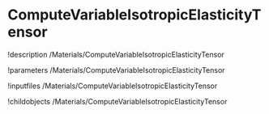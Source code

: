 <!-- MOOSE Documentation Stub: Remove this when content is added. -->

# ComputeVariableIsotropicElasticityTensor
!description /Materials/ComputeVariableIsotropicElasticityTensor

!parameters /Materials/ComputeVariableIsotropicElasticityTensor

!inputfiles /Materials/ComputeVariableIsotropicElasticityTensor

!childobjects /Materials/ComputeVariableIsotropicElasticityTensor
